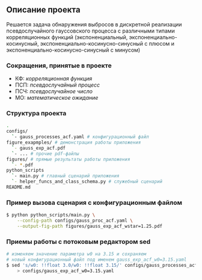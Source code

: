 ## Описание проекта

Решается задача обнаружения выбросов в дискретной реализации псевдослучайного гауссовского процесса с
различными типами корреляционных функций (экспоненциальный, экспоненциально-косинусный, экспоненциально-косинусно-синусный с плюсом и экспоненциально-косинусно-синусный с минусом)

### Сокращения, принятые в проекте
- КФ: _корреляционная функция_
- ПСП: _псевдослучайный процесс_
- ПСЧ: _псевдослучайное число_
- МО: _математическое ожидание_


### Структура проекта
```sh
.
configs/
  `- gauss_processes_acf.yaml # конфигурационный файл
figure_exapmples/ # демонстрация работы приложения
  `- gauss_exp_acf.pdf
  `- ... # прочие pdf-файлы
figures/ # прямые результаты работы приложения
  `- *.pdf
python_scripts
  `- main.py # главный сценарий приложения
  `- helper_funcs_and_class_schema.py # служебный сценарий
README.md
```

### Пример вызова сценария с конфигурационным файлом
```sh
$ python python_scripts/main.py \
    --config-path configs/gauss_proc_acf.yaml \
    --output-fig-path figures/gauss_exp_acf_wstar=1.25.pdf
```

### Приемы работы с потоковым редактором sed
```sh
# изменяем значение параметра w0 на 3.15 и сохраняем
# новый конфигурационный файл под именем gauss_exp_acf_w0=3.15.yaml
$ sed 's/w0: !!float 3.0/w0: !!float 3.15/' configs/gauss_processes_acf.yaml \
    > configs/gauss_exp_acf_w0=3.15.yaml
```
